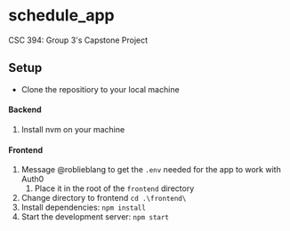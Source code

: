 # schedule_app

CSC 394: Group 3's Capstone Project

## Setup

- Clone the repositiory to your local machine

#### Backend

1. Install nvm on your machine

#### Frontend

1. Message @roblieblang to get the `.env` needed for the app to work with Auth0
   1. Place it in the root of the `frontend` directory
2. Change directory to frontend `cd .\frontend\`
3. Install dependencies: `npm install`
4. Start the development server: `npm start`
